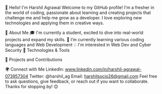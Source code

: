 👋 Hello! I'm Harshil Agrawal
Welcome to my GitHub profile! I'm a fresher in the world of coding, passionate about learning and creating projects that challenge me and help me grow as a developer. I love exploring new technologies and applying them in creative ways.

🚀 About Me
🎓 I'm currently a student, excited to dive into real-world projects and expand my skills.
🌱 I’m currently learning various coding languages and Web Development
💡 I'm interested in Web Dev and Cyber Security
🔧 Technologies & Tools

🌱 Projects and Contributions

🌍 Connect with Me
LinkedIn: www.linkedin.com/in/harshil-agrawal-073957304
Twitter: @harshil_ag
Email:  harshilsocio26@gmail.com
Feel free to ask questions, give feedback, or reach out if you want to collaborate. Thanks for stopping by! 😊
